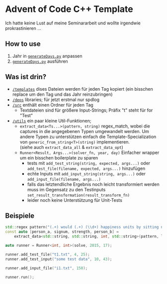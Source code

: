 # Advent of Code C++ Template

Ich hatte keine Lust auf meine Seminararbeit und wollte irgendwie prokrastinieren ...

## How to use

1. Jahr in [`generateDays.py`](generateDays.py) anpassen
2. [`generateDays.py`](generateDays.py) ausführen

## Was ist drin?

- [`/templates`](templates) dises Dateien werden für jeden Tag kopiert (ein bisschen replace um den Tag und das Jahr reinzubringen)
- [`/deps`](deps) libraries; für jetzt erstmal nur spdlog
- [`/src`](src) enthält einen Ordner für jeden Tag
  - Textdateien sind für größere Input-Strings; Präfix "t" steht für for "Test"
- [`/utils`](utils) ein paar kleine Util-Funktionen;
  - `extract_data<Ts...>(pattern, string)` regex_match, wobei die captures in die angegebenen Typen umgewandelt werden. Um andere Typen zu unterstützen einfach die Template-Specialization von `generic_from_string<T>(string)` implementieren.\
    (siehe auch `extract_data_all` & `extract_data_opt`)
  - `Runner<Result, Args...>(solver_fn, year, day)` Einfacher wrapper um ein bisschen boilerplate zu sparen
    - tests mit `add_test_string(string, expected, args...)` oder `add_test_file(filename, expected, args...)` hinzufügen
    - echte Inputs mit `add_input_string(string, args...)` oder `add_input_file(filename, args...)`
    - falls das letztendliche Ergebnis noch leicht transformiert werden muss im Gegensatz zu den Testinputs  `set_result_transformation(result_transform_fn)`
    - leider noch keine Unterstützung für Unit-Tests
 

## Beispiele
```cpp
std::regex pattern("(.+) would (.+) (\\d+) happiness units by sitting next to (.+).");
const auto [person_a, signum, strength, person_b] =
    extract_data<std::string, std::string, int, std::string>(pattern, line);
```

```cpp
auto runner = Runner<int, int>(solve, 2015, 17);

runner.add_test_file("t1.txt", 4, 25);
runner.add_test_input("some test data", 10, 43);

runner.add_input_file("i1.txt", 150);

runner.run();
```
